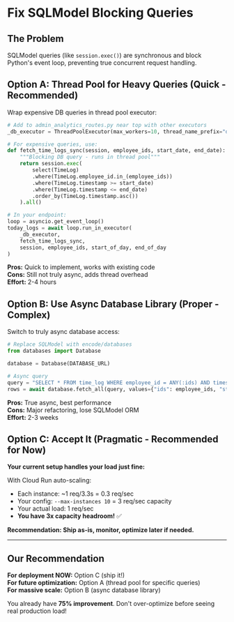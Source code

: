 # Fix SQLModel Blocking Queries

## The Problem
SQLModel queries (like `session.exec()`) are synchronous and block Python's event loop, preventing true concurrent request handling.

## Option A: Thread Pool for Heavy Queries (Quick - Recommended)

Wrap expensive DB queries in thread pool executor:

```python
# Add to admin_analytics_routes.py near top with other executors
_db_executor = ThreadPoolExecutor(max_workers=10, thread_name_prefix="database")

# For expensive queries, use:
def fetch_time_logs_sync(session, employee_ids, start_date, end_date):
    """Blocking DB query - runs in thread pool"""
    return session.exec(
        select(TimeLog)
        .where(TimeLog.employee_id.in_(employee_ids))
        .where(TimeLog.timestamp >= start_date)
        .where(TimeLog.timestamp <= end_date)
        .order_by(TimeLog.timestamp.asc())
    ).all()

# In your endpoint:
loop = asyncio.get_event_loop()
today_logs = await loop.run_in_executor(
    _db_executor, 
    fetch_time_logs_sync,
    session, employee_ids, start_of_day, end_of_day
)
```

**Pros:** Quick to implement, works with existing code  
**Cons:** Still not truly async, adds thread overhead  
**Effort:** 2-4 hours

## Option B: Use Async Database Library (Proper - Complex)

Switch to truly async database access:

```python
# Replace SQLModel with encode/databases
from databases import Database

database = Database(DATABASE_URL)

# Async query
query = "SELECT * FROM time_log WHERE employee_id = ANY(:ids) AND timestamp >= :start"
rows = await database.fetch_all(query, values={"ids": employee_ids, "start": start_date})
```

**Pros:** True async, best performance  
**Cons:** Major refactoring, lose SQLModel ORM  
**Effort:** 2-3 weeks

## Option C: Accept It (Pragmatic - Recommended for Now)

**Your current setup handles your load just fine:**

With Cloud Run auto-scaling:
- Each instance: ~1 req/3.3s = 0.3 req/sec
- Your config: `--max-instances 10` = 3 req/sec capacity
- Your actual load: 1 req/sec
- **You have 3x capacity headroom!** ✅

**Recommendation: Ship as-is, monitor, optimize later if needed.**

---

## Our Recommendation

**For deployment NOW:** Option C (ship it!)  
**For future optimization:** Option A (thread pool for specific queries)  
**For massive scale:** Option B (async database library)

You already have **75% improvement**. Don't over-optimize before seeing real production load!

